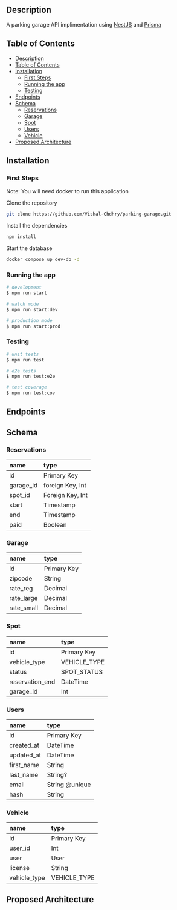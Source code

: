 ## Description
A parking garage API implimentation using [NestJS](https://github.com/nestjs/nest) and [Prisma](https://www.prisma.io/)


## Table of Contents
- [Description](#description)
- [Table of Contents](#table-of-contents)
- [Installation](#installation)
  - [First Steps](#first-steps)
  - [Running the app](#running-the-app)
  - [Testing](#testing)
- [Endpoints](#endpoints)
- [Schema](#schema)
  - [Reservations](#reservations)
  - [Garage](#garage)
  - [Spot](#spot)
  - [Users](#users)
  - [Vehicle](#vehicle)
- [Proposed Architecture](#proposed-architecture)
## Installation 

### First Steps

Note: You will need docker to run this application

Clone the repository
```bash
git clone https://github.com/Vishal-Chdhry/parking-garage.git
```

Install the dependencies
```bash
npm install
```

Start the database
```bash
docker compose up dev-db -d
```

### Running the app

```bash
# development
$ npm run start

# watch mode
$ npm run start:dev

# production mode
$ npm run start:prod
```

### Testing

```bash
# unit tests
$ npm run test

# e2e tests
$ npm run test:e2e

# test coverage
$ npm run test:cov
```

## Endpoints

## Schema

### Reservations
name | type
:- | :-
id | Primary Key
garage_id | foreign Key, Int
spot_id | Foreign Key, Int
start | Timestamp
end | Timestamp
paid | Boolean

### Garage
name | type
:- | :-
id | Primary Key
zipcode  |   String
rate_reg  |  Decimal
rate_large | Decimal
rate_small | Decimal

### Spot

name | type
:- | :-
id         |     Primary Key           
vehicle_type |   VEHICLE_TYPE  
status      |    SPOT_STATUS   
reservation_end | DateTime      
garage_id   |    Int

### Users

name | type
:- | :-
id         |      Primary Key    
 created_at  |DateTime 
  updated_at | DateTime 
  first_name |String
  last_name  | String?
  email| String @unique
  hash|  String

### Vehicle

name | type
:- | :-
id         |     Primary Key   
  user_id  |    Int
  user      |   User      
  license    |  String
  vehicle_type | VEHICLE_TYPE 
## Proposed Architecture

